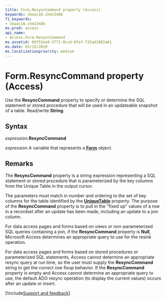 ```yaml
---
title: Form.ResyncCommand property (Access)
keywords: vbaac10.chm13486
f1_keywords:
- vbaac10.chm13486
ms.prod: access
api_name:
- Access.Form.ResyncCommand
ms.assetid: 0df53ea9-5771-0ccd-07ef-f33ad1082a61
ms.date: 03/15/2019
ms.localizationpriority: medium
---
```



# Form.ResyncCommand property (Access)

Use the **ResyncCommand** property to specify or determine the SQL statement or stored procedure that will be used in an updateable snapshot of a table. Read/write **String**.


## Syntax

_expression_.**ResyncCommand**

_expression_ A variable that represents a **[Form](Access.Form.md)** object.


## Remarks

The **ResyncCommand** property is a string expression representing a SQL statement or stored procedure that is parameterized by the key columns from the Unique Table in the output cursor.

The parameters must match in number and ordering to the set of key columns for the table identified by the **[UniqueTable](Access.Form.UniqueTable.md)** property. The purpose of the **ResyncCommand** property is to pull in the "fixed up" values of a row in a recordset after an update has been made, including an update to a join column.

For data access pages and forms based on views or non-parameterized SQL queries containing a join, if the **ResyncCommand** property is **Null**, Microsoft Access determines an appropriate query to use for the resink operation. 

For data access pages and forms based on stored procedures or parameterized SQL statements, Access cannot determine an appropriate resync query at run time, so the user must supply the **ResyncCommand** string to get the correct row fixup behavior. If the **ResyncCommand** property is empty and Access cannot determine an appropriate query to use, the default ADO resync operation (to display the current values) occurs after an update or insert.




[!include[Support and feedback](~/includes/feedback-boilerplate.md)]